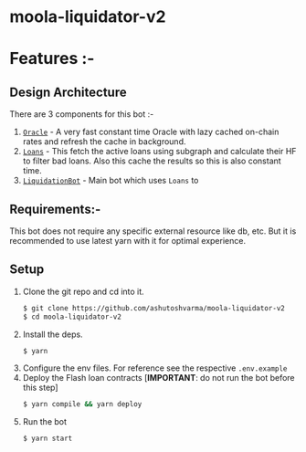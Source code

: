 # moola-liquidator-v2

# Features :-

## Design Architecture

There are 3 components for this bot :-

1. [`Oracle`](./packages/bot/src/oracle.ts) - A very fast constant time Oracle with lazy cached on-chain rates and refresh the cache in background.
2. [`Loans`](./packages/bot/src/loans.ts) - This fetch the active loans using subgraph and calculate their HF to filter bad loans. Also this cache the results so this is also constant time.
3. [`LiquidationBot`](./packages/bot/src/bot.ts) - Main bot which uses `Loans` to

## Requirements:-

This bot does not require any specific external resource like db, etc.
But it is recommended to use latest yarn with it for optimal experience.

## Setup

1. Clone the git repo and cd into it.
   ```bash
   $ git clone https://github.com/ashutoshvarma/moola-liquidator-v2
   $ cd moola-liquidator-v2
   ```
2. Install the deps.
   ```bash
   $ yarn
   ```
3. Configure the env files. For reference see the respective `.env.example`
4. Deploy the Flash loan contracts [**IMPORTANT**: do not run the bot before this step]
   ```bash
   $ yarn compile && yarn deploy
   ```
5. Run the bot
   ```
   $ yarn start
   ```
